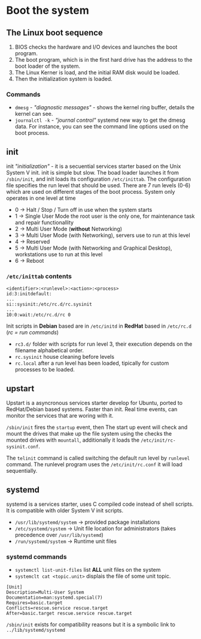# Boot the system

## The Linux boot sequence

1. BIOS checks the hardware and I/O devices and launches the boot program.
2. The boot program, which is in the first hard drive has the address to the boot loader of the system.
3. The Linux Kerner is load, and the initial RAM disk would be loaded.
4. Then the initialization system is loaded.

### Commands

* ``dmesg`` - *"diagnostic messages"* - shows the kernel ring buffer, details the kernel can see.
* ``journalctl -k`` - *"journal control"* systemd new way to get the dmesg data. For instance, you can see the command line options used on the boot process.

## init

init *"initialization"* - it is a secuential services starter based on the Unix System V init. init is simple but slow. The boad loader launches it from ``/sbin/init``, and init loads its configuration ``/etc/inittab``. The configuration file specifies the run level that should be used. There are 7 run levels (0-6) which are used on different stages of the boot process. System only operates in one level at time

* 0 -> Halt / Stop / Turn off in use when the system starts
* 1 -> Single User Mode the root user is the only one, for maintenance task and repair functionallity
* 2 -> Multi User Mode (**without** Networking)
* 3 -> Multi User Mode (with Networking), servers use to run at this level
* 4 -> Reserved
* 5 -> Multi User Mode (with Networking and Graphical Desktop), workstations use to run at this level
* 6 -> Reboot

### ``/etc/inittab`` contents

```(bash)
<identifier>:<runlevel>:<action>:<process>
id:3:initdefault:
...
si::sysinit:/etc/rc.d/rc.sysinit
...
10:0:wait:/etc/rc.d/rc 0
```

Init scripts in **Debian** based are in ``/etc/initd`` in **RedHat** based in ``/etc/rc.d`` (*rc = run commands*)

* ``rc3.d/`` folder with scripts for run level 3, their execution depends on the filename alphabetical order.
* ``rc.sysinit`` house cleaning before levels
* ``rc.local`` after a run level has been loaded, tipically for custom processes to be loaded.

## upstart

Upstart is a asyncronous services starter develop for Ubuntu, ported to RedHat/Debian based systems. Faster than init. Real time events, can monitor the services that are woring with it.

``/sbin/init`` fires the ``startup`` event, then The start up event will check and mount the drives that make up the file system using the checks the mounted drives with ``mountall``, additionally it loads the ``/etc/init/rc-sysinit.conf``.

The ``telinit`` command is called switching the default run level by ``runlevel`` command. The runlevel program uses the ``/etc/init/rc.conf`` it will load sequentially.

## systemd

systemd is a services starter, uses C compiled code instead of shell scripts. It is compatible with older System V init scripts.

* ``/usr/lib/systemd/system`` -> provided package installations
* ``/etc/systemd/system`` -> Unit file location for administrators (takes precedence over ``/usr/lib/systemd``)
* ``/run/systemd/system`` -> Runtime unit files

### systemd commands

* ``systemctl list-unit-files`` list **ALL** unit files on the system
* ``systemclt cat <topic.unit>`` displais the file of some unit topic.

```(bash)
[Unit]
Description=Multi-User System
Documentation=man:systemd.special(7)
Requires=basic.target
Conflicts=rescue.service rescue.target
After=basic.target rescue.service rescue.target
```

``/sbin/init`` exists for compatibility reasons but it is a symbolic link to ``../lib/systemd/systemd``
